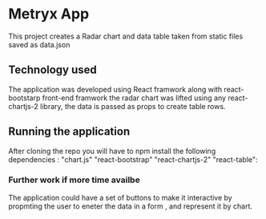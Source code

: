 # Metryx App

This project creates a Radar chart  and data table taken from static files saved as data.json 

## Technology used               

The application was developed using React framwork along with react-bootstarp front-end framwork 
the radar chart was lifted using any  react-chartjs-2  library, the data is passed  as props to create table rows. 

## Running the application 

After cloning the repo you will have to npm  install  the following dependencies :
"chart.js"
"react-bootstrap"
"react-chartjs-2"
"react-table":
 
### Further work if more time availbe
The application could have a set of buttons to make it interactive by propmting the user to eneter the data in a form  , and represent it by chart.
